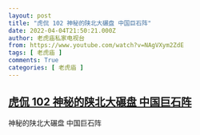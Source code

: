 ```yaml
---
layout: post
title: "虎侃 102 神秘的陕北大碾盘 中国巨石阵"
date: 2022-04-04T21:50:21.000Z
author: 老虎庙私家电视台
from: https://www.youtube.com/watch?v=NAgVXym2ZdE
tags: [ 老虎庙 ]
comments: True
categories: [ 老虎庙 ]
---
```

<!--1649109021000-->
[虎侃 102 神秘的陕北大碾盘 中国巨石阵](https://www.youtube.com/watch?v=NAgVXym2ZdE)
------

<div>
神秘的陕北大碾盘 中国巨石阵
</div>

